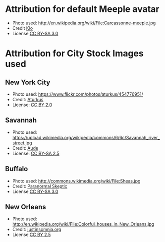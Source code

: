 # Attribution for default Meeple avatar
* Photo used: http://en.wikipedia.org/wiki/File:Carcassonne-meeple.jpg
* Credit [Klo](http://en.wikipedia.org/wiki/User:Klo~enwiki)
* License [CC BY-SA 3.0](http://creativecommons.org/licenses/by-sa/3.0/deed.en "CC BY-SA 3.0")

# Attribution for City Stock Images used

## New York City
* Photo used: https://www.flickr.com/photos/aturkus/454776951/
* Credit: [Aturkus](https://www.flicker.com/phoots/aturkus/ "Flickr User:Aturkus")
* License: [CC BY 2.0](https://creativecommons.org/licenses/by/2.0/ "CC BY 2.0")

## Savannah
* Photo used: https://upload.wikimedia.org/wikipedia/commons/6/6c/Savannah_river_street.jpg
* Credit: [Aude](https://commons.wikimedia.org/wiki/User:Aude "Wikipedia User:Aude")
* License: [CC BY-SA 2.5](https://creativecommons.org/licenses/by-sa/2.5/deed.en "CC BY-SA 2.5")

## Buffalo
* Photo used: http://commons.wikimedia.org/wiki/File:Sheas.jpg
* Credit: [Paranormal Skeptic](http://commons.wikimedia.org/wiki/User:Paranormal_Skeptic)
* License [CC BY-SA 3.0](http://creativecommons.org/licenses/by-sa/3.0/deed.en "CC BY-SA 3.0")

## New Orleans
* Photo used: http://en.wikipedia.org/wiki/File:Colorful_houses_in_New_Orleans.jpg
* Credit: [justinsomnia.org](http://justinsomnia.org/gallery/springbreak2001/DCP_1783?full=1)
* License [CC BY 2.5](http://creativecommons.org/licenses/by/2.5/deed.en "CC BY 2.5")
